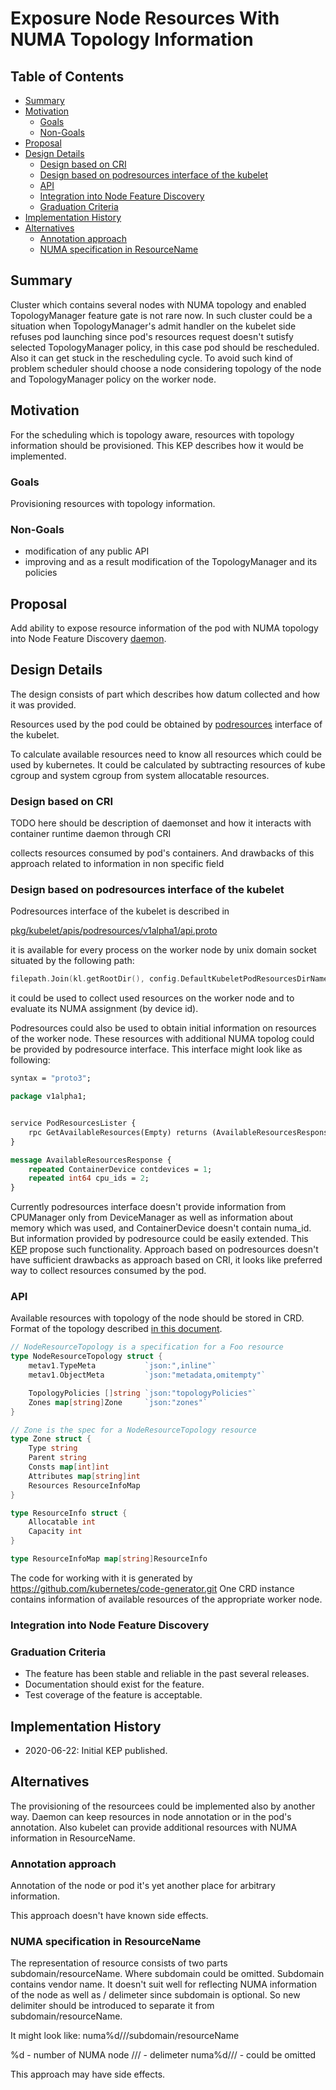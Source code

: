 # Exposure Node Resources With NUMA Topology Information

## Table of Contents

<!-- toc -->
- [Summary](#summary)
- [Motivation](#motivation)
  - [Goals](#goals)
  - [Non-Goals](#non-goals)
- [Proposal](#proposal)
- [Design Details](#design-details)
  - [Design based on CRI](#design-based-on-cri)
  - [Design based on podresources interface of the kubelet](#design-based-on-podresources-interface-of-the-kubelet)
  - [API](#api)
  - [Integration into Node Feature Discovery](#integration-into-node-feature-discovery)
  - [Graduation Criteria](#graduation-criteria)
- [Implementation History](#implementation-history)
- [Alternatives](#alternatives)
  - [Annotation approach](#annotation-approach)
  - [NUMA specification in ResourceName](#numa-specification-in-resourcename)
<!-- /toc -->

## Summary

Cluster which contains several nodes with NUMA topology and
enabled TopologyManager feature gate is not rare now. In such cluster
could be a situation when TopologyManager's admit handler on the kubelet
side refuses pod launching since pod's resources request doesn't sutisfy
selected TopologyManager policy, in this case pod should be rescheduled.
Also it can get stuck in the rescheduling cycle.
To avoid such kind of problem scheduler should choose a node considering topology
of the node and TopologyManager policy on the worker node.

## Motivation

For the scheduling which is topology aware, resources with topology
information should be provisioned.
This KEP describes how it would be implemented.

### Goals

Provisioning resources with topology information.

### Non-Goals

 - modification of any public API
 - improving and as a result modification of the TopologyManager and its policies

## Proposal

Add ability to expose resource information of the pod with NUMA topology into Node Feature
Discovery [daemon](https://github.com/kubernetes-sigs/node-feature-discovery).

## Design Details

The design consists of part which describes how datum collected and how it was provided.

Resources used by the pod could be obtained by [podresources](https://github.com/kubernetes/enhancements/blob/master/keps/sig-node/compute-device-assignment.md) interface of the kubelet.

To calculate available resources need to know all resources
which could be used by kubernetes. It could be calculated by
subtracting resources of kube cgroup and system cgroup from
system allocatable resources.

### Design based on CRI

TODO here should be description of daemonset and how it
interacts with container runtime daemon through CRI

collects resources consumed by pod's containers.
And drawbacks of this approach related to information in non
specific field

### Design based on podresources interface of the kubelet

Podresources interface of the kubelet is described in

[pkg/kubelet/apis/podresources/v1alpha1/api.proto](https://github.com/kubernetes/kubernetes/blob/master/pkg/kubelet/apis/podresources/v1alpha1/api.proto)

it is available for every process on the worker node by
unix domain socket situated by the following path:

```go
filepath.Join(kl.getRootDir(), config.DefaultKubeletPodResourcesDirName)
```

it could be used to collect used resources on the worker node and to evaluate
its NUMA assignment (by device id).

Podresources could also be used to obtain initial information on resources of the worker node.
These resources with additional NUMA topolog could be provided by podresource interface.
This interface might look like as following:

```proto
syntax = "proto3";

package v1alpha1;


service PodResourcesLister {
    rpc GetAvailableResources(Empty) returns (AvailableResourcesResponse) {}
}

message AvailableResourcesResponse {
    repeated ContainerDevice contdevices = 1;
    repeated int64 cpu_ids = 2;
}
```

Currently podresources interface doesn't provide information from CPUManager only from
DeviceManager as well as information about memory which was used,
and ContainerDevice doesn't contain numa_id.
But information provided by podresource could be easily extended.
This [KEP](https://github.com/kubernetes/enhancements/pull/1884) propose such functionality.
Approach based on podresources doesn't have sufficient drawbacks as approach based on CRI, it
looks like preferred way to collect resources consumed by the pod.


### API

Available resources with topology of the node should be stored in CRD. Format of the topology described
[in this document](https://docs.google.com/document/d/12kj3fK8boNuPNqob6F_pPU9ZTaNEnPGaXEooW1Cilwg/edit).


```go
// NodeResourceTopology is a specification for a Foo resource
type NodeResourceTopology struct {
    metav1.TypeMeta           `json:",inline"`
    metav1.ObjectMeta         `json:"metadata,omitempty"`

    TopologyPolicies []string `json:"topologyPolicies"`
    Zones map[string]Zone     `json:"zones"`
}

// Zone is the spec for a NodeResourceTopology resource
type Zone struct {
    Type string
    Parent string
    Consts map[int]int
    Attributes map[string]int
    Resources ResourceInfoMap
}

type ResourceInfo struct {
    Allocatable int
    Capacity int
}

type ResourceInfoMap map[string]ResourceInfo
```

The code for working with it is generated by https://github.com/kubernetes/code-generator.git
One CRD instance contains information of available resources of the appropriate worker node.


### Integration into Node Feature Discovery


### Graduation Criteria

* The feature has been stable and reliable in the past several releases.
* Documentation should exist for the feature.
* Test coverage of the feature is acceptable.


## Implementation History

- 2020-06-22: Initial KEP published.

## Alternatives

The provisioning of the resourcees could be implemented also by another way.
Daemon can keep resources in node annotation or in the pod's annotation.
Also kubelet can provide additional resources with NUMA information in ResourceName.

### Annotation approach

Annotation of the node or pod it's yet another place for arbitrary information.

This approach doesn't have known side effects.


### NUMA specification in ResourceName

The representation of resource consists of two parts subdomain/resourceName. Where
subdomain could be omitted. Subdomain contains vendor name. It doesn't suit well for
reflecting NUMA information of the node as well as / delimeter since subdomain is optional.
So new delimiter should be introduced to separate it from subdomain/resourceName.

It might look like:
numa%d///subdomain/resourceName

%d - number of NUMA node
/// - delimeter
numa%d/// - could be omitted

This approach may have side effects.
